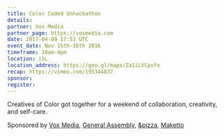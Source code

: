 ```yaml
---
title: Color Coded Unhackathon
details:
partner: Vox Media
partner_page: https://voxmedia.com
date: 2017-04-09 17:53 UTC
event_date: Nov 15th-16th 2016
timeframe: 10am-4pm
location: iSL
location_address: https://goo.gl/maps/Za1iLVCpufo
recap: https://vimeo.com/195344837
sponsor:
register:
---
```


<div class="m-content__event">
  <p> Creatives of Color got together for a weekend of collaboration, creativity, and self-care.</p>

  <p class="m-content__event-sponsor"> Sponsored by <a target="_blank" href="http://voxmedia.com">Vox Media</a>, <a target="_blank" href="http://generalassemb.ly">General Assembly</a>, <a href="http://andpizza.com">&pizza</a>, <a href="http://maketto1351.com">Maketto</a></p>
</div>